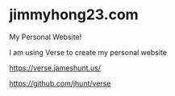 # jimmyhong23.com
My Personal Website! 

I am using Verse to create my personal website 

https://verse.jameshunt.us/

https://github.com/jhunt/verse
